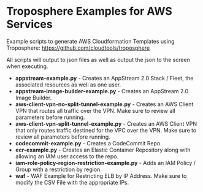 # Troposphere Examples for AWS Services

Example scripts to generate AWS Cloudformation Templates using Troposphere: https://github.com/cloudtools/troposphere

All scripts will output to json files as well as output the json to the screen when executing.

* **appstream-example.py** - Creates an AppStream 2.0 Stack / Fleet, the associated resources as well as one user.
* **appstream-image-builder-example.py** - Creates an AppStream 2.0 Image Builder.
* **aws-client-vpn-no-split-tunnel-example.py** - Creates an AWS Client VPN that routes all traffic over the VPN. Make sure to review all parameters before running.
* **aws-client-vpn-split-tunnel-example.py** - Creates an AWS Client VPN that only routes traffic destined for the VPC over the VPN. Make sure to review all parameters before running.
* **codecommit-example.py** - Creates a CodeCommit Repo.
* **ecr-example.py** - Creates an Elastic Container Repository along with allowing an IAM user access to the repo.
* **iam-role-policy-region-restriction-example.py** - Adds an IAM Policy / Group with a restriction by region.
* **waf** - WAF Example for Restricting ELB by IP Address. Make sure to modify the CSV File with the appropriate IPs.
